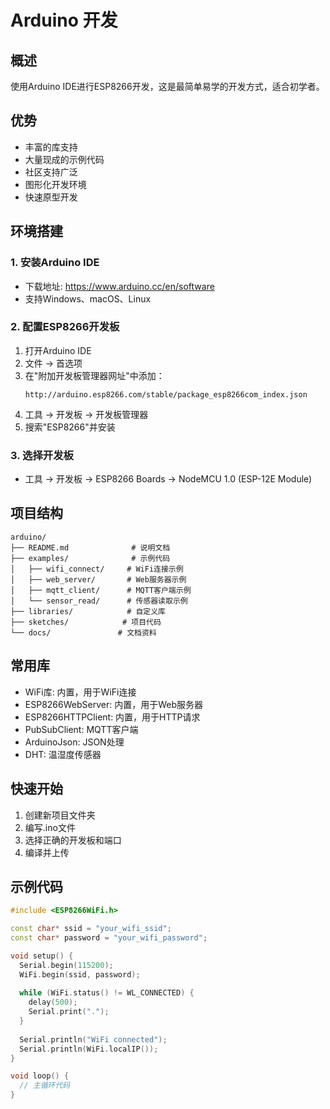 # Arduino 开发

## 概述
使用Arduino IDE进行ESP8266开发，这是最简单易学的开发方式，适合初学者。

## 优势
- 丰富的库支持
- 大量现成的示例代码
- 社区支持广泛
- 图形化开发环境
- 快速原型开发

## 环境搭建

### 1. 安装Arduino IDE
- 下载地址: https://www.arduino.cc/en/software
- 支持Windows、macOS、Linux

### 2. 配置ESP8266开发板
1. 打开Arduino IDE
2. 文件 -> 首选项
3. 在"附加开发板管理器网址"中添加：
   ```
   http://arduino.esp8266.com/stable/package_esp8266com_index.json
   ```
4. 工具 -> 开发板 -> 开发板管理器
5. 搜索"ESP8266"并安装

### 3. 选择开发板
- 工具 -> 开发板 -> ESP8266 Boards -> NodeMCU 1.0 (ESP-12E Module)

## 项目结构
```
arduino/
├── README.md              # 说明文档
├── examples/              # 示例代码
│   ├── wifi_connect/     # WiFi连接示例
│   ├── web_server/       # Web服务器示例
│   ├── mqtt_client/      # MQTT客户端示例
│   └── sensor_read/      # 传感器读取示例
├── libraries/            # 自定义库
├── sketches/            # 项目代码
└── docs/               # 文档资料
```

## 常用库
- WiFi库: 内置，用于WiFi连接
- ESP8266WebServer: 内置，用于Web服务器
- ESP8266HTTPClient: 内置，用于HTTP请求
- PubSubClient: MQTT客户端
- ArduinoJson: JSON处理
- DHT: 温湿度传感器

## 快速开始
1. 创建新项目文件夹
2. 编写.ino文件
3. 选择正确的开发板和端口
4. 编译并上传

## 示例代码
```cpp
#include <ESP8266WiFi.h>

const char* ssid = "your_wifi_ssid";
const char* password = "your_wifi_password";

void setup() {
  Serial.begin(115200);
  WiFi.begin(ssid, password);
  
  while (WiFi.status() != WL_CONNECTED) {
    delay(500);
    Serial.print(".");
  }
  
  Serial.println("WiFi connected");
  Serial.println(WiFi.localIP());
}

void loop() {
  // 主循环代码
}
``` 